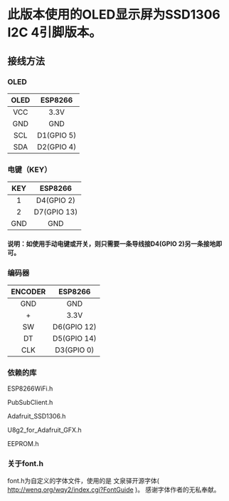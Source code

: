 # 此版本使用的OLED显示屏为SSD1306 I2C 4引脚版本。

## 接线方法

### OLED
| OLED | ESP8266 |
| :---: | :---: |
| VCC | 3.3V |
| GND | GND |
|SCL|D1(GPIO 5)|
|SDA|D2(GPIO 4)|


### 电键（KEY）
|KEY|ESP8266|
|:---:|:---:|
|1 | D4(GPIO 2)|
|2|D7(GPIO 13)|
|GND|GND|

#### 说明：如使用手动电键或开关，则只需要一条导线接D4(GPIO 2)另一条接地即可。

### 编码器
|ENCODER|ESP8266|
|:---:|:---:|
|GND|GND|
|+|3.3V|
|SW|D6(GPIO 12)|
|DT|D5(GPIO 14)|
|CLK|D3(GPIO 0)|

### 依赖的库
ESP8266WiFi.h 

PubSubClient.h 

Adafruit_SSD1306.h 

U8g2_for_Adafruit_GFX.h 

EEPROM.h

### 关于font.h
font.h为自定义的字体文件，使用的是 文泉驿开源字体( http://wenq.org/wqy2/index.cgi?FontGuide )。
感谢字体作者的无私奉献。
